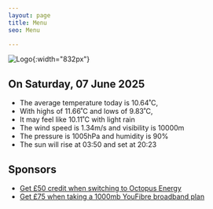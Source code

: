 ```yaml
---
layout: page
title: Menu
seo: Menu

---
```


![Logo](/images/logo.jpg){:width="832px"}

<!-- weather_marker starts -->
## On Saturday, 07 June 2025

- The average temperature today is 10.64˚C,
- With highs of 11.66˚C and lows of 9.83˚C,
- It may feel like 10.11˚C with light rain
- The wind speed is 1.34m/s and visibility is 10000m
- The pressure is 1005hPa and humidity is 90%
- The sun will rise at 03:50 and set at 20:23

<!-- weather_marker ends -->

## Sponsors

- [Get £50 credit when switching to Octopus Energy](https://bit.ly/3oD1nnS)
- [Get £75 when taking a 1000mb YouFibre broadband plan](https://aklam.io/91zWhU?)
